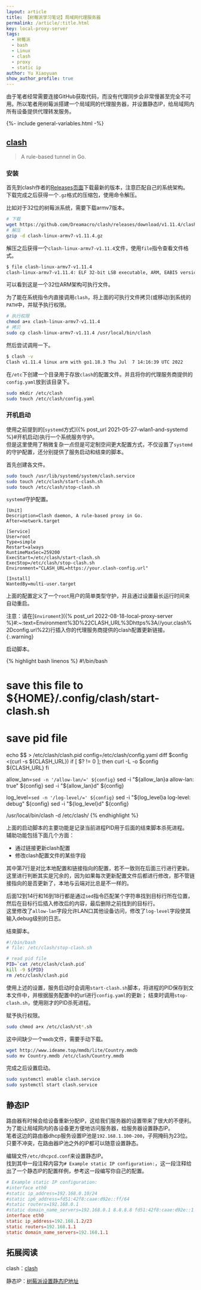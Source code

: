 ```yaml
---
layout: article
title: 【树莓派学习笔记】局域网代理服务器
permalink: /article/:title.html
key: local-proxy-server
tags: 
  - 树莓派
  - bash
  - Linux
  - clash
  - proxy
  - static ip
author: Yu Xiaoyuan
show_author_profile: true
---
```


由于笔者经常需要连接GitHub获取代码，而没有代理同步会非常慢甚至完全不可用。所以笔者用树莓派搭建一个局域网的代理服务器，并设置静态IP，给局域网内所有设备提供代理转发服务。

<!--more-->

<!-- begin include -->
{%- include general-variables.html -%}
<!-- end include -->

<!-- begin private variable of Liquid -->

<!-- end private variable of Liquid -->

## [clash](https://github.com/Dreamacro/clash)

> A rule-based tunnel in Go.

### 安装

首先到clash作者的[Releases页面](https://github.com/Dreamacro/clash/releases)下载最新的版本，注意匹配自己的系统架构。  
下载完成之后获得一个`.gz`格式的压缩包，使用命令解压。

比如对于32位的树莓派系统，需要下载armv7版本。

```bash
# 下载
wget https://github.com/Dreamacro/clash/releases/download/v1.11.4/clash-linux-armv7-v1.11.4.gz
# 解压
gzip -d clash-linux-armv7-v1.11.4.gz
```

解压之后获得一个`clash-linux-armv7-v1.11.4`文件，使用`file`指令查看文件格式。

```bash
$ file clash-linux-armv7-v1.11.4
clash-linux-armv7-v1.11.4: ELF 32-bit LSB executable, ARM, EABI5 version 1 (SYSV), statically linked, stripped
```

可以看到这是一个32位ARM架构可执行文件。

为了能在系统指令内直接调用`clash`，将上面的可执行文件拷贝(或移动)到系统的`PATH`中，并赋予执行权限。

```bash
# 执行权限
chmod a+x clash-linux-armv7-v1.11.4
# 拷贝
sudo cp clash-linux-armv7-v1.11.4 /usr/local/bin/clash
```

然后尝试调用一下。

```bash
$ clash -v
Clash v1.11.4 linux arm with go1.18.3 Thu Jul  7 14:16:39 UTC 2022
```

在`/etc`下创建一个目录用于存放`clash`的配置文件。并且将你的代理服务商提供的`config.yaml`放到该目录下。

```bash
sudo mkdir /etc/clash
sudo touch /etc/clash/config.yaml
```

### 开机启动

使用之前提到的[`systemd`方式]({% post_url 2021-05-27-wlan1-and-systemd %}#开机启动)执行一个系统服务守护。  
但是这里使用了稍微复杂一点但是可定制空间更大配置方式，不仅设置了`systemd`的守护配置，还分别提供了服务启动和结束的脚本。

首先创建各文件。

```bash
sudo touch /usr/lib/systemd/system/clash.service
sudo touch /etc/clash/start-clash.sh
sudo touch /etc/clash/stop-clash.sh
```

`systemd`守护配置。

```systemd
[Unit]
Description=Clash daemon, A rule-based proxy in Go.
After=network.target

[Service]
User=root
Type=simple
Restart=always
RuntimeMaxSec=259200
ExecStart=/etc/clash/start-clash.sh
ExecStop=/etc/clash/stop-clash.sh
Environment="CLASH_URL=https://your.clash-config.url"

[Install]
WantedBy=multi-user.target
```

上面的配置定义了一个`root`用户的简单类型守护，并且通过设置最长运行时间来自动重启。

注意：请在[`Enviroment`]({% post_url 2022-08-18-local-proxy-server %}#:~:text=Environment%3D%22CLASH_URL%3Dhttps%3A//your.clash%2Dconfig.url%22)行插入你的代理服务商提供的clash配置更新链接。
{:.warning}

启动脚本。

{% highlight bash linenos %}
#!/bin/bash
# save this file to ${HOME}/.config/clash/start-clash.sh

# save pid file
echo $$ > /etc/clash/clash.pid
config=/etc/clash/config.yaml
diff $config <(curl -s ${CLASH_URL})
if [ $? != 0 ]; then
    curl -L -o $config ${CLASH_URL}
fi

allow_lan=`sed -n '/allow-lan/=' ${config}`
sed -i "${allow_lan}a allow-lan: true" ${config}
sed -i "${allow_lan}d" ${config}

log_level=`sed -n '/log-level/=' ${config}`
sed -i "${log_level}a log-level: debug" ${config}
sed -i "${log_level}d" ${config}

/usr/local/bin/clash -d /etc/clash/
{% endhighlight %}

上面的启动脚本的主要功能是记录当前进程PID用于后面的结束脚本杀死进程。  
辅助功能包括下面几个方面：

* 通过链接更新clash配置
* 修改clash配置文件的某些字段

其中第7行是对比本地配置和链接指向的配置，若不一致则在后面三行进行更新。  
这里进行判断其实是冗余的，因为如果每次更新配置文件后都进行修改，那不管链接指向的是否更新了，本地与云端对比总是不一样的。

后面12到14行和16到18行都是通过`sed`指令匹配某个字符串找到目标行所在位置，然后在目标行后插入修改后的内容，最后删除之前找到的目标行。  
这里修改了`allow-lan`字段允许LAN口其他设备访问，修改了`log-level`字段使其输入debug级别的日志。

结束脚本。

```bash
#!/bin/bash
# file: /etc/clash/stop-clash.sh

# read pid file
PID=`cat /etc/clash/clash.pid`
kill -9 ${PID}
rm /etc/clash/clash.pid
```

使用上述的设置，服务启动时会调用`start-clash.sh`脚本，将进程的PID保存到文本文件中，并根据服务配置中的url进行`config.yaml`的更新；
结束时调用`stop-clash.sh`，使用刚才的PID杀死进程。

赋予执行权限。

```bash
sudo chmod a+x /etc/clash/st*.sh
```

这中间缺少一个`mmdb`文件，需要手动下载。

```bash
wget http://www.ideame.top/mmdb/lite/Country.mmdb
sudo mv Country.mmdb /etc/clash/Country.mmdb
```

完成之后设置启动。

```bash
sudo systemctl enable clash.service
sudo systemctl start clash.service
```

## 静态IP

路由器有时候会给设备重新分配IP，这给我们服务器的设置带来了很大的不便利。  
为了能让局域网内的各设备更方便地访问服务器，给服务器设置静态IP。  
笔者这边的路由器dhcp服务设置IP池是`192.168.1.100-200`，子网掩码为23位。只要不冲突，在路由器IP池之外的IP都可以随意设置静态。

编辑文件`/etc/dhcpcd.conf`来设置静态IP。  
找到其中一段注释内容为`# Example static IP configuration:`，这一段注释给出了一个静态IP的配置样例，参考这一段编写你自己的配置。

```conf
# Example static IP configuration:
#interface eth0
#static ip_address=192.168.0.10/24
#static ip6_address=fd51:42f8:caae:d92e::ff/64
#static routers=192.168.0.1
#static domain_name_servers=192.168.0.1 8.8.8.8 fd51:42f8:caae:d92e::1
interface eth0
static ip_address=192.168.1.2/23
static routers=192.168.1.1
static domain_name_servers=192.168.1.1
```

## 拓展阅读

clash：[clash](https://github.com/Dreamacro/clash)

静态IP：[树莓派设置静态IP地址](https://zhuanlan.zhihu.com/p/435714438)
